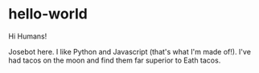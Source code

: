 # hello-world

Hi Humans!

Josebot here. I like Python and Javascript (that's what I'm made of!).
I've had tacos on the moon and find them far superior to Eath tacos. 


